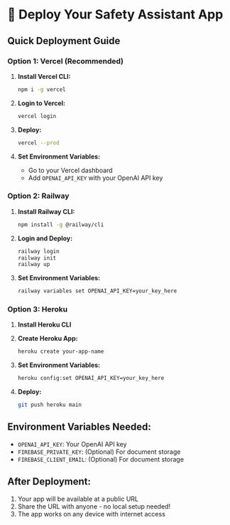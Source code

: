 # 🚀 Deploy Your Safety Assistant App

## Quick Deployment Guide

### Option 1: Vercel (Recommended)

1. **Install Vercel CLI:**
   ```bash
   npm i -g vercel
   ```

2. **Login to Vercel:**
   ```bash
   vercel login
   ```

3. **Deploy:**
   ```bash
   vercel --prod
   ```

4. **Set Environment Variables:**
   - Go to your Vercel dashboard
   - Add `OPENAI_API_KEY` with your OpenAI API key

### Option 2: Railway

1. **Install Railway CLI:**
   ```bash
   npm install -g @railway/cli
   ```

2. **Login and Deploy:**
   ```bash
   railway login
   railway init
   railway up
   ```

3. **Set Environment Variables:**
   ```bash
   railway variables set OPENAI_API_KEY=your_key_here
   ```

### Option 3: Heroku

1. **Install Heroku CLI**
2. **Create Heroku App:**
   ```bash
   heroku create your-app-name
   ```

3. **Set Environment Variables:**
   ```bash
   heroku config:set OPENAI_API_KEY=your_key_here
   ```

4. **Deploy:**
   ```bash
   git push heroku main
   ```

## Environment Variables Needed:
- `OPENAI_API_KEY`: Your OpenAI API key
- `FIREBASE_PRIVATE_KEY`: (Optional) For document storage
- `FIREBASE_CLIENT_EMAIL`: (Optional) For document storage

## After Deployment:
1. Your app will be available at a public URL
2. Share the URL with anyone - no local setup needed!
3. The app works on any device with internet access


